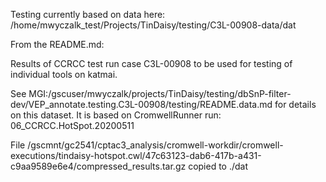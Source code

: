 Testing currently based on data here:
/home/mwyczalk_test/Projects/TinDaisy/testing/C3L-00908-data/dat

From the README.md:

Results of CCRCC test run case C3L-00908 to be used for testing of individual tools on katmai.

See MGI:/gscuser/mwyczalk/projects/TinDaisy/testing/dbSnP-filter-dev/VEP_annotate.testing.C3L-00908/testing/README.data.md
for details on this dataset.  It is based on CromwellRunner run: 06_CCRCC.HotSpot.20200511

File /gscmnt/gc2541/cptac3_analysis/cromwell-workdir/cromwell-executions/tindaisy-hotspot.cwl/47c63123-dab6-417b-a431-c9aa9589e6e4/compressed_results.tar.gz
copied to ./dat

